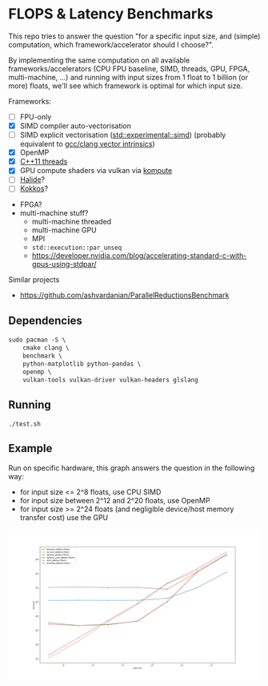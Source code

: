 # FLOPS & Latency Benchmarks

This repo tries to answer the question "for a specific input size, and (simple) computation, which framework/accelerator should I choose?".

By implementing the same computation on all available frameworks/accelerators (CPU FPU baseline, SIMD, threads, GPU, FPGA, multi-machine, ...) and running with input sizes from 1 float to 1 billion (or more) floats, we'll see which framework is optimal for which input size.

Frameworks:
- [ ] FPU-only
- [x] SIMD compiler auto-vectorisation
- [ ] SIMD explicit vectorisation ([std::experimental::simd](https://en.cppreference.com/w/cpp/experimental/simd/simd)) (probably equivalent to [gcc/clang vector intrinsics](https://gcc.gnu.org/onlinedocs/gcc/Vector-Extensions.html))
- [x] OpenMP
- [x] [C++11 threads](https://en.cppreference.com/w/cpp/thread/thread)
- [x] GPU compute shaders via vulkan via [kompute](https://kompute.cc/)
- [ ] [Halide](https://halide-lang.org/)?
- [ ] [Kokkos](https://kokkos.github.io/kokkos-core-wiki/#)?
- FPGA?
- multi-machine stuff?
  - multi-machine threaded
  - multi-machine GPU
  - MPI
  - `std::execution::par_unseq`
  - https://developer.nvidia.com/blog/accelerating-standard-c-with-gpus-using-stdpar/

Similar projects
- https://github.com/ashvardanian/ParallelReductionsBenchmark

## Dependencies

```
sudo pacman -S \
    cmake clang \
    benchmark \
    python-matplotlib python-pandas \
    openmp \
    vulkan-tools vulkan-driver vulkan-headers glslang
```

## Running

```
./test.sh
```

## Example

Run on specific hardware, this graph answers the question in the following way:
- for input size <= 2^8 floats, use CPU SIMD
- for input size between 2^12 and 2^20 floats, use OpenMP
- for input size >= 2^24 floats (and negligible device/host memory transfer cost) use the GPU

![](output.png)
